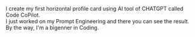 I create my first horizontal profile card using AI tool of CHATGPT called Code CoPilot.<br> I just worked on my Prompt Engineering and there you can see the result.<br> By the way, I'm a bigenner in Coding.

